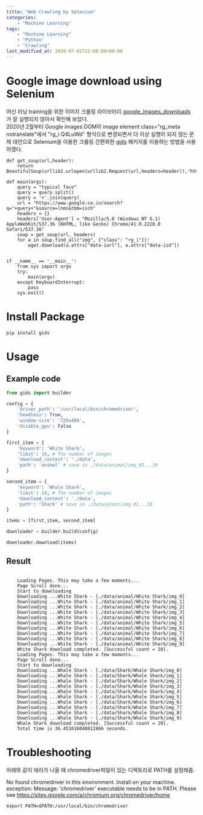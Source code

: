 ```yaml
---
title: "Web Crawling by Selenium"
categories: 
    - "Machine Learning"
tags:
    - "Machine Learning"
    - "Python"
    - "Crawling"
last_modified_at: 2020-07-01T12:00:00+09:00
---
```


# Google image download using Selenium
머신 러닝 training을 위한 이미지 크롤링 라이브러리 [google_images_downloads](https://pypi.org/project/google_images_download/) 가 잘 실행되지 않아서 확인해 보았다.<br>
2020년 2월부터 Google images DOM이 image element class="rg_meta notranslate"에서 "rg_i Q4LuWd" 형식으로 변경되면서 더 이상 실행이 되지 않는 문제 대안으로 Selenium을 이용한 크롤링 간편화한 [gids](https://pypi.org/project/gids/) 패키지를 이용하는 방법을 사용하였다.

```
def get_soup(url,header):
    return BeautifulSoup(urllib2.urlopen(urllib2.Request(url,headers=header)),'html.parser')    

def main(args):
    query = "typical face"
    query = query.split()
    query = '+'.join(query)
    url = "https://www.google.co.in/search?q="+query+"&source=lnms&tbm=isch"
    headers = {}
    headers['User-Agent'] = "Mozilla/5.0 (Windows NT 6.1) AppleWebKit/537.36 (KHTML, like Gecko) Chrome/41.0.2228.0 Safari/537.36"
    soup = get_soup(url, headers)
    for a in soup.find_all("img", {"class": "rg_i"}):
        wget.download(a.attrs["data-iurl"], a.attrs["data-iid"])


if __name__ == '__main__':
    from sys import argv
    try:
        main(argv)
    except KeyboardInterrupt:
        pass
    sys.exit()
```

# Install Package
```
pip install gids
```

# Usage
## Example code
```python
from gids import builder

config = {
    'driver_path': '/usr/local/bin/chromedriver',
    'headless': True,
    'window-size': '720x480',
    'disable_gpu': False
}

first_item = {
    'keyword': 'White Shark',
    'limit': 10, # The number of images
    'download_context': './data',
    'path': 'animal' # save in ./data/animal/img_01...10
}

second_item = {
    'keyword': 'Whale Shark',
    'limit': 10, # The number of images
    'download_context': './data',
    'path': 'Shark' # save in ./data/plant/img_01...10
}

items = [first_item, second_item]

downloader = builder.build(config)

downloader.download(items)
```
## Result
```

    Loading Pages. This may take a few moments...
    Page Scroll done...
    Start to downloading
    Downloading ...White Shark - [./data/animal/White Shark/img_0]
    Downloading ...White Shark - [./data/animal/White Shark/img_1]
    Downloading ...White Shark - [./data/animal/White Shark/img_2]
    Downloading ...White Shark - [./data/animal/White Shark/img_3]
    Downloading ...White Shark - [./data/animal/White Shark/img_4]
    Downloading ...White Shark - [./data/animal/White Shark/img_5]
    Downloading ...White Shark - [./data/animal/White Shark/img_6]
    Downloading ...White Shark - [./data/animal/White Shark/img_7]
    Downloading ...White Shark - [./data/animal/White Shark/img_8]
    Downloading ...White Shark - [./data/animal/White Shark/img_9]
    White Shark download completed. [Successful count = 10].
    Loading Pages. This may take a few moments...
    Page Scroll done...
    Start to downloading
    Downloading ...Whale Shark - [./data/Shark/Whale Shark/img_0]
    Downloading ...Whale Shark - [./data/Shark/Whale Shark/img_1]
    Downloading ...Whale Shark - [./data/Shark/Whale Shark/img_2]
    Downloading ...Whale Shark - [./data/Shark/Whale Shark/img_3]
    Downloading ...Whale Shark - [./data/Shark/Whale Shark/img_4]
    Downloading ...Whale Shark - [./data/Shark/Whale Shark/img_5]
    Downloading ...Whale Shark - [./data/Shark/Whale Shark/img_6]
    Downloading ...Whale Shark - [./data/Shark/Whale Shark/img_7]
    Downloading ...Whale Shark - [./data/Shark/Whale Shark/img_8]
    Downloading ...Whale Shark - [./data/Shark/Whale Shark/img_9]
    Whale Shark download completed. [Successful count = 10].
    Total time is 36.451616048812866 seconds.
```

# Troubleshooting
아래와 같이 에러가 나올 때 chromedriver파일이 있는 디렉토리로 PATH를 설정해줌.

No found chromedriver in this environment.
Install on your machine. exception: Message: 'chromedriver' executable needs to be in PATH. Please see https://sites.google.com/a/chromium.org/chromedriver/home

```
export PATH=$PATH:/usr/local/bin/chromedriver
```
